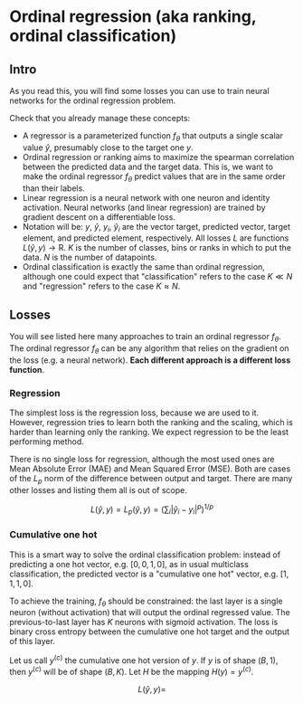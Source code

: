 # Ordinal regression (aka ranking, ordinal classification)

## Intro

As you read this, you will find some losses you can use to train neural networks for the ordinal regression problem.

Check that you already manage these concepts:
- A regressor is a parameterized function $f_\theta$ that outputs a single scalar value $\hat{y}$, presumably close to the target one $y$.
- Ordinal regression or ranking aims to maximize the spearman correlation between the predicted data and the target data. This is, we want to make the ordinal regressor $f_\theta$ predict values that are in the same order than their labels.
- Linear regression is a neural network with one neuron and identity activation. Neural networks (and linear regression) are trained by gradient descent on a differentiable loss.
- Notation will be: $y$, $\hat{y}$, $y_i$, $\hat{y}_i$ are the vector target, predicted vector, target element, and predicted element, respectively. All losses $L$ are functions $L(\hat{y}, y) \to \mathrm{R}$. $K$ is the number of classes, bins or ranks in which to put the data. $N$ is the number of datapoints.
- Ordinal classification is exactly the same than ordinal regression, although one could expect that "classification" refers to the case $K \ll N$ and "regression" refers to the case $K \approx N$.

## Losses
You will see listed here many approaches to train an ordinal regressor $f_\theta$. The ordinal regressor $f_\theta$ can be any algorithm that relies on the gradient on the loss (e.g. a neural network). **Each different approach is a different loss function**. 

### Regression
The simplest loss is the regression loss, because we are used to it. However, regression tries to learn both the ranking and the scaling, which is harder than learning only the ranking. We expect regression to be the least performing method.

There is no single loss for regression, although the most used ones are Mean Absolute Error (MAE) and Mean Squared Error (MSE). Both are cases of the $L_p$ norm of the difference between output and target. There are many other losses and listing them all is out of scope.

$$
L(\hat{y}, y) = L_p(\hat{y}, y) = \left(\sum_i |\hat{y}_i - y_i|^p \right)^{{1}/{p}}
$$

### Cumulative one hot
This is a smart way to solve the ordinal classification problem: instead of predicting a one hot vector, e.g. $[0, 0, 1, 0]$, as in usual multiclass classification, the predicted vector is a "cumulative one hot" vector, e.g. $[1, 1, 1, 0]$. 

To achieve the training, $f_\theta$ should be constrained: the last layer is a single neuron (without activation) that will output the ordinal regressed value. The previous-to-last layer has $K$ neurons with sigmoid activation. The loss is binary cross entropy between the cumulative one hot target and the output of this layer.

Let us call $y^{(c)}$ the cumulative one hot version of $y$. If $y$ is of shape $(B, 1)$, then $y^{(c)}$ will be of shape $(B, K)$. Let $H$ be the mapping $H(y) = y^{(c)}$.

$$
L(\hat{y}, y) = 
$$

